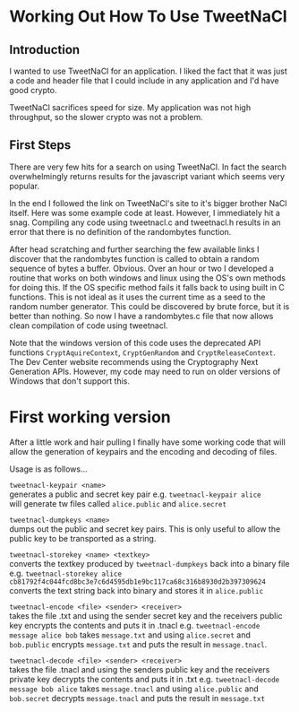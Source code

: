 # Working Out How To Use TweetNaCl

## Introduction
I wanted to use TweetNaCl for an application. I liked the fact that it was just
a code and header file that I could include in any application and I'd have
good crypto.

TweetNaCl sacrifices speed for size. My application was not high throughput,
so the slower crypto was not a problem.

## First Steps
There are very few hits for a search on using TweetNaCl. In fact the search
overwhelmingly returns results for the javascript variant which seems very
popular.

In the end I followed the link on TweetNaCl's site to it's bigger brother NaCl
itself. Here was some example code at least. However, I immediately hit a snag.
Compiling any code using tweetnacl.c and tweetnacl.h results in an error that
there is no definition of the randombytes function.

After head scratching and further searching the few available links I discover
that the randombytes function is called to obtain a random sequence of bytes a
buffer. Obvious. Over an hour or two I developed a routine that works on both
windows and linux using the OS's own methods for doing this. If the OS specific
method fails it falls back to using built in C functions. This is not ideal as
it uses the current time as a seed to the random number generator. This could
be discovered by brute force, but it is better than nothing. So now I have a
randombytes.c file that now allows clean compilation of code using tweetnacl.

Note that the windows version of this code uses the deprecated API functions
`CryptAquireContext`, `CryptGenRandom` and `CryptReleaseContext`. The Dev Center
website recommends using the Cryptography Next Generation APIs. However, my code
may need to run on older versions of Windows that don't support this.

# First working version
After a little work and hair pulling I finally have some working code that will
allow the generation of keypairs and the encoding and decoding of files.

Usage is as follows...

`tweetnacl-keypair <name>`  
generates a public and secret key pair e.g.
`tweetnacl-keypair alice`  
will generate tw files called `alice.public` and `alice.secret`

`tweetnacl-dumpkeys <name>`  
dumps out the public and secret key pairs. This is only useful to allow the public
key to be transported as a string.

`tweetnacl-storekey <name> <textkey>`  
converts the textkey produced by `tweetnacl-dumpkeys` back into a binary file e.g.
`tweetnacl-storekey alice cb81792f4c044fcd8bc3e7c6d4595db1e9bc117ca68c316b8930d2b397309624`
converts the text string back into binary and stores it in `alice.public`

`tweetnacl-encode <file> <sender> <receiver>`  
takes the file <file>.txt and using the sender secret key and the receivers
public key encrypts the contents and puts it in <file>.tnacl e.g.
`tweetnacl-encode message alice bob`
takes `message.txt` and using `alice.secret` and `bob.public` encrypts `message.txt`
and puts the result in `message.tnacl`.

`tweetnacl-decode <file> <sender> <receiver>`  
takes the file <file>.tnacl and using the senders public key and the receivers
private key decrypts the contents and puts it in <file>.txt e.g.
`tweetnacl-decode message bob alice`
takes `message.tnacl` and using `alice.public` and `bob.secret` decrypts `message.tnacl`
and puts the result in `message.txt`


